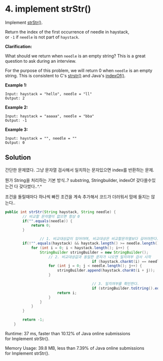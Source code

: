 # 4. implement strStr()

Implement [strStr()](http://www.cplusplus.com/reference/cstring/strstr/).

Return the index of the first occurrence of needle in haystack, or `-1` if `needle` is not part of `haystack`.

**Clarification:**

What should we return when `needle` is an empty string? This is a great question to ask during an interview.

For the purpose of this problem, we will return 0 when `needle` is an empty string. This is consistent to C's [strstr()](http://www.cplusplus.com/reference/cstring/strstr/) and Java's [indexOf()](https://docs.oracle.com/javase/7/docs/api/java/lang/String.html#indexOf(java.lang.String)).

**Example 1:**

```
Input: haystack = "hello", needle = "ll"
Output: 2

```

**Example 2:**

```
Input: haystack = "aaaaa", needle = "bba"
Output: -1

```

**Example 3:**

```
Input: haystack = "", needle = ""
Output: 0
```

## Solution

간단한 문제였다. 그냥 문자열 검사해서 일치하는 문자있으면 index를 반환하는 문제.

뭔가 String을 처리하는 기본 방식..? substring, Stringbuilder, indexOf 갖다쓸수있는건 다 갖다썼다..^.^

조건을 돌릴때마다 하나씩 빠진 조건을 계속 추가해서 코드가 더러워서 맘에 들지는 않는다..

```java
public int strStr(String haystack, String needle) {
        // 비교할 문자열이 없으면 항상 0
        if("".equals(needle)) {
            return 0;
        }

				// 1. 비교대상값이 있어야며, 비교대상은 비교할문자열보다 길어야한다. ex) "jump" > "ju"
        if(!"".equals(haystack) && haystack.length() >= needle.length()) {
            for (int i = 0; i < haystack.length(); i++) {
                StringBuilder stringBuilder = new StringBuilder();
                    // 2. 비교대상값과 동일한 문자가 나오면 일치여부 검사 시작
										if (haystack.charAt(i) == needle.charAt(0) && haystack.substring(i).length() >= needle.length()) {
                    for (int j = 0; j < needle.length(); j++) {
                        stringBuilder.append(haystack.charAt(i + j));
                    }

										// 3. 일치여부를 확인한다.
										if (stringBuilder.toString().equals(needle)) {
	                    return i;
                    }                     
                }
            }
        }

        return -1;
    }
```

Runtime: 37 ms, faster than 10.12% of Java online submissions for Implement strStr().

Memory Usage: 39.8 MB, less than 7.39% of Java online submissions for Implement strStr().
